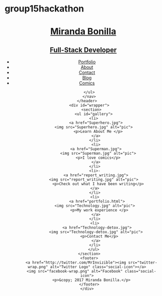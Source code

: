 # group15hackathon

<!Doctype html>

<html>

</html>
  <head>
    <meta charset="utf-8">
    <title> Miranda Bonilla | Developer</title>
    <link rel="stylesheet" href="normalize.css">
    <link href='https://fonts.googleapis.com/css?family=Oswald:400,700|PT+Sans:400,700italic&subset=cyrillic-ext,latin-ext' rel='stylesheet' type='text/css'>
    <link rel="stylesheet" href="portfolio.css">

  </head>
  <body>
    <header>
      <a href="index.html" id="logo">
      <h1>Miranda Bonilla</h1>
      <h2>Full-Stack Developer</h2>
      </a>
      <nav>
      <ul>
        <li><a href="index.html" class="selected">Portfolio</a></li>
        <li><a href="portfolio.html">About</a></li>
        <li><a href="contact.html">Contact</a></li>
        <li><a href="blog.html">Blog</a></li>
        <li><a href="comics.html">Comics</a></li>

      </ul>
      </nav>
    </header>
      <div id="wrapper">
        <section>
          <ul id="gallery">
          <li>
            <a href="Superhero.jpg">
          <img src="Superhero.jpg" alt="pic">
              <p>Learn About Me </p>
            </a>
           </li>
            <li>
            <a href="Superman.jpg">
              <img src="Superman.jpg" alt="pic">
              <p>I love comics</p>
            </a>
           </li>
           <li>-
            <a href="report_writing.jpg">
          <img src="report_writing.jpg" alt="pic">
              <p>Check out what I have been writing</p>
           </a>
           </li>
           <li>
             <a href="portfolio.html">
           <img src="Technology.jpg" alt="pic">
               <p>My work experience </p>
            </a>
           </li>
           <li>
             <a href="Technology-detox.jpg">
            <img src="Technology-detox.jpg" alt="pic">
               <p>Contact Me</p>
            </a>
           </li>
          </ul>
      </section>
      <footer>
        <a href="http://twitter.com/MrInvizible"><img src="twitter-wrap.png" alt="Twitter Logo" class="social-icon"></a>
        <img src="facebook-wrap.png" alt="Facebook" class="social-icon">
        <p>&copy; 2017 Miranda Bonilla.</p>
      </footer>
    </div>
  </body>
  </hmtl>
